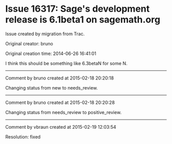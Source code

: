 # Issue 16317: Sage's development release is 6.1beta1 on sagemath.org

Issue created by migration from Trac.

Original creator: bruno

Original creation time: 2014-06-26 16:41:01

I think this should be something like 6.3betaN for some N.


---

Comment by bruno created at 2015-02-18 20:20:18

Changing status from new to needs_review.


---

Comment by bruno created at 2015-02-18 20:20:28

Changing status from needs_review to positive_review.


---

Comment by vbraun created at 2015-02-19 12:03:54

Resolution: fixed
